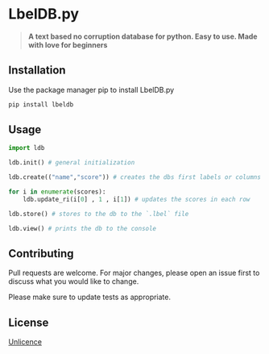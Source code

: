 # LbelDB.py

>**A text based no corruption database for python. Easy to use. Made with love for beginners**

## Installation

Use the package manager pip to install LbelDB.py

```bash
pip install lbeldb
```

## Usage

```python
import ldb

ldb.init() # general initialization

ldb.create(("name","score")) # creates the dbs first labels or columns

for i in enumerate(scores):
    ldb.update_ri(i[0] , 1 , i[1]) # updates the scores in each row

ldb.store() # stores to the db to the `.lbel` file

ldb.view() # prints the db to the console
```

## Contributing
Pull requests are welcome. For major changes, please open an issue first to discuss what you would like to change.

Please make sure to update tests as appropriate.

## License
[Unlicence](https://choosealicense.com/licenses/unlicense/)
